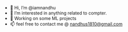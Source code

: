 - 👋 Hi, I’m @iamnandhu
- 👀 I’m interested in anything related to compter.
- 💞️ Working on some ML projects
- 📫 feel free to contact me @ nandhus1810@gmail.com

<!---
iamnandhu/iamnandhu is a ✨ special ✨ repository because its `README.md` (this file) appears on your GitHub profile.
You can click the Preview link to take a look at your changes.
--->
